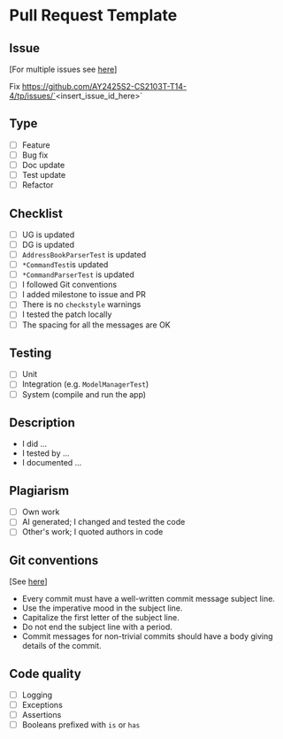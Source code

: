 # Pull Request Template

## Issue
[For multiple issues see [here](https://docs.github.com/en/issues/tracking-your-work-with-issues/using-issues/linking-a-pull-request-to-an-issue)]

Fix https://github.com/AY2425S2-CS2103T-T14-4/tp/issues/`<insert_issue_id_here>`

## Type
- [ ] Feature
- [ ] Bug fix
- [ ] Doc update
- [ ] Test update
- [ ] Refactor

## Checklist
- [ ] UG is updated
- [ ] DG is updated
- [ ] `AddressBookParserTest` is updated
- [ ] `*CommandTest`is updated
- [ ] `*CommandParserTest` is updated
- [ ] I followed Git conventions
- [ ] I added milestone to issue and PR
- [ ] There is no `checkstyle` warnings
- [ ] I tested the patch locally
- [ ] The spacing for all the messages are OK

## Testing
- [ ] Unit
- [ ] Integration (e.g. `ModelManagerTest`)
- [ ] System (compile and run the app)

## Description
- I did ...
- I tested by ...
- I documented ...

## Plagiarism
- [ ] Own work
- [ ] AI generated; I changed and tested the code
- [ ] Other's work; I quoted authors in code

## Git conventions
[See [here](https://se-education.org/guides/conventions/git.html#commit-message-body)]
- Every commit must have a well-written commit message subject line.
- Use the imperative mood in the subject line.
- Capitalize the first letter of the subject line.
- Do not end the subject line with a period.
- Commit messages for non-trivial commits should have a body giving details of the commit.

## Code quality
- [ ] Logging
- [ ] Exceptions
- [ ] Assertions
- [ ] Booleans prefixed with `is` or `has`

